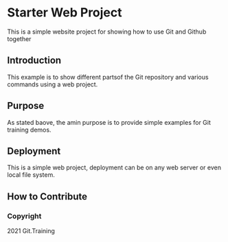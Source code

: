 # Starter Web Project

This is a simple website project for showing how to use Git and Github together

## Introduction

This example is to show different partsof the Git repository and various commands using a web project.

## Purpose

As stated baove, the amin purpose is to provide simple examples for Git training demos.

## Deployment

This is a simple web project, deployment can be on any web server or even local file system.

## How to Contribute

### Copyright

2021 Git.Training 

